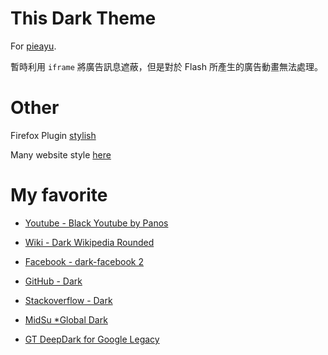 This Dark Theme
=====
For [pieayu](http://pieayu.com/forum.php).

暫時利用 `iframe` 將廣告訊息遮蔽，但是對於 Flash 所產生的廣告動畫無法處理。

Other
=====
Firefox Plugin [stylish](https://addons.mozilla.org/zh-tw/firefox/addon/stylish/)

Many website style [here](http://userstyles.org/styles/browse/mozilla)

My favorite
=====

* [Youtube - Black Youtube by Panos](http://userstyles.org/styles/62289/black-youtube-by-panos)
* [Wiki - Dark Wikipedia Rounded](http://userstyles.org/styles/47161/dark-wikipedia-rounded)
* [Facebook - dark-facebook 2](http://userstyles.org/styles/95359/facebook-dark-facebook-2)
* [GitHub - Dark](http://userstyles.org/styles/37035/github-dark)

* [Stackoverflow - Dark](http://userstyles.org/styles/35345/stackoverflow-dark)

* [MidSu *Global Dark](http://userstyles.org/styles/25704/midsu-global-dark)

* [GT DeepDark for Google Legacy](https://userstyles.org/styles/102870/gt-deepdark-for-google-legacy)

